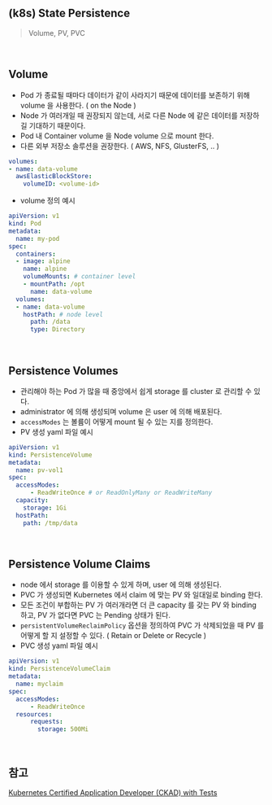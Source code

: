 ## (k8s) State Persistence
> Volume, PV, PVC

<br>

## Volume
- Pod 가 종료될 때마다 데이터가 같이 사라지기 때문에 데이터를 보존하기 위해 volume 을 사용한다. ( on the Node )
- Node 가 여러개일 때 권장되지 않는데, 서로 다른 Node 에 같은 데이터를 저장하길 기대하기 때문이다.
- Pod 내 Container volume 을 Node volume 으로 mount 한다.
- 다른 외부 저장소 솔루션을 권장한다. ( AWS, NFS, GlusterFS, .. )
```yaml
volumes:
- name: data-volume
  awsElasticBlockStore:
    volumeID: <volume-id>
```
- volume 정의 예시 
```yaml
apiVersion: v1
kind: Pod
metadata:
  name: my-pod
spec:
  containers:
  - image: alpine
    name: alpine
    volumeMounts: # container level
    - mountPath: /opt
      name: data-volume
  volumes:
  - name: data-volume
    hostPath: # node level
      path: /data
      type: Directory
```

<br>

## Persistence Volumes
- 관리해야 하는 Pod 가 많을 때 중앙에서 쉽게 storage 를 cluster 로 관리할 수 있다. 
- administrator 에 의해 생성되며 volume 은 user 에 의해 배포된다.
- `accessModes` 는 볼륨이 어떻게 mount 될 수 있는 지를 정의한다. 
- PV 생성 yaml 파일 예시
```yaml
apiVersion: v1
kind: PersistenceVolume
metadata:
  name: pv-vol1
spec:
  accessModes:
      - ReadWriteOnce # or ReadOnlyMany or ReadWriteMany
  capacity:
    storage: 1Gi
  hostPath:
    path: /tmp/data
```

<br>

## Persistence Volume Claims
- node 에서 storage 를 이용할 수 있게 하며, user 에 의해 생성된다.
- PVC 가 생성되면 Kubernetes 에서 claim 에 맞는 PV 와 일대일로 binding 한다.
- 모든 조건이 부합하는 PV 가 여러개라면 더 큰 capacity 를 갖는 PV 와 binding 하고, PV 가 없다면 PVC 는 Pending 상태가 된다. 
- `persistentVolumeReclaimPolicy` 옵션을 정의하여 PVC 가 삭제되었을 때 PV 를 어떻게 할 지 설정할 수 있다. ( Retain or Delete or Recycle )
- PVC 생성 yaml 파일 예시 
```yaml
apiVersion: v1
kind: PersistenceVolumeClaim
metadata:
  name: myclaim
spec:
  accessModes:
      - ReadWriteOnce
  resources:
      requests: 
        storage: 500Mi
```

<br>

## 참고
[Kubernetes Certified Application Developer (CKAD) with Tests](https://www.udemy.com/share/1013BQ3@FHcQPh5fdtPOTP1ZXYZVcotPtN9ZvIN1IS37fa49ax7L0Kti3Q1cVKrL8WjJxV0YjA==/)